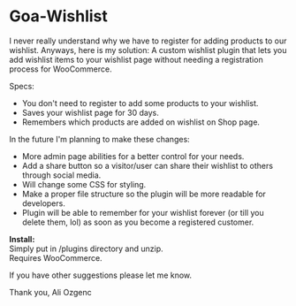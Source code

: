 # Goa-Wishlist
I never really understand why we have to register for adding products to our wishlist. 
Anyways, here is my solution: 
A custom wishlist plugin that lets you add wishlist items to your wishlist page without needing a registration process for WooCommerce. 

Specs:
- You don't need to register to add some products to your wishlist.
- Saves your wishlist page for 30 days.
- Remembers which products are added on wishlist on Shop page.

In the future I'm planning to make these changes:
- More admin page abilities for a better control for your needs.
- Add a share button so a visitor/user can share their wishlist to others through social media.
- Will change some CSS for styling.
- Make a proper file structure so the plugin will be more readable for developers.
- Plugin will be able to remember for your wishlist forever (or till you delete them, lol) as soon as you become a registered customer.

<b>Install:</b> <br>
Simply put in /plugins directory and unzip. <br>
Requires WooCommerce.

If you have other suggestions please let me know.

Thank you,
Ali Ozgenc
